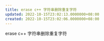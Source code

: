 ```yaml
---
title: erase c++ 字符串删除重复字符
updated: 2022-10-15T23:02:13.0000000+08:00
created: 2022-10-15T23:02:06.0000000+08:00
---
```


erase c++ 字符串删除重复字符
